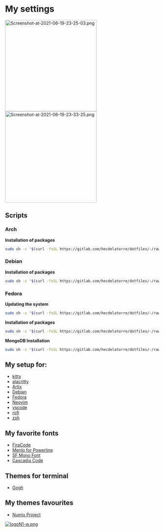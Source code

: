 # My settings

[<img src="https://i.postimg.cc/kXh75TQx/Screenshot-at-2021-06-19-23-25-03.png" title="" alt="Screenshot-at-2021-06-19-23-25-03.png" width="300">](https://postimg.cc/w7JCfcbv) [<img src="https://i.postimg.cc/N0BCvcKb/Screenshot-at-2021-06-19-23-33-25.png" title="" alt="Screenshot-at-2021-06-19-23-33-25.png" width="300">](https://postimg.cc/5XKS8DqF)

## Scripts

### Arch

**Installation of packages**

```sh
sudo sh -c "$(curl -fsSL https://gitlab.com/hecdelatorre/dotfiles/-/raw/main/Arch/arch.sh)"
```

### Debian

**Installation of packages**

```sh
sudo sh -c "$(curl -fsSL https://gitlab.com/hecdelatorre/dotfiles/-/raw/main/Debian/debian.sh)"
```

### Fedora

**Updating the system**

```sh
sudo sh -c "$(curl -fsSL https://gitlab.com/hecdelatorre/dotfiles/-/raw/main/Fedora/update.sh)"
```

  **Installation of packages**

```sh
sudo sh -c "$(curl -fsSL https://gitlab.com/hecdelatorre/dotfiles/-/raw/main/Fedora/fedora.sh)"
```

**MongoDB Installation**

```sh
sudo sh -c "$(curl -fsSL https://gitlab.com/hecdelatorre/dotfiles/-/raw/main/Fedora/MongoDB.sh)"
```

## My setup for:

* [kitty](https://github.com/kovidgoyal/kitty) 
* [alacritty](https://github.com/alacritty/alacritty) 
* [Artix](https://artixlinux.org/)
* [Debian](https://www.debian.org/)
* [Fedora](https://getfedora.org/)
* [Neovim](https://neovim.io/)
* [vscode](https://code.visualstudio.com/)
* [rofi](https://github.com/davatorium/rofi)
* [zsh](https://ohmyz.sh/)

## My favorite fonts

* [FiraCode](https://github.com/tonsky/FiraCode)
* [Menlo for Powerline](https://github.com/abertsch/Menlo-for-Powerline.git)
* [SF Mono Font](https://github.com/supercomputra/SF-Mono-Font.git)
* [Cascadia Code](https://github.com/microsoft/cascadia-code)

## Themes for terminal

* [Gogh](https://github.com/Mayccoll/Gogh.git)

## My themes favourites

* [Numix Project](https://github.com/numixproject)

[![logoN1-w.png](https://i.postimg.cc/bvwkKP8Y/logoN1-w.png)](https://github.com/Hec98)
